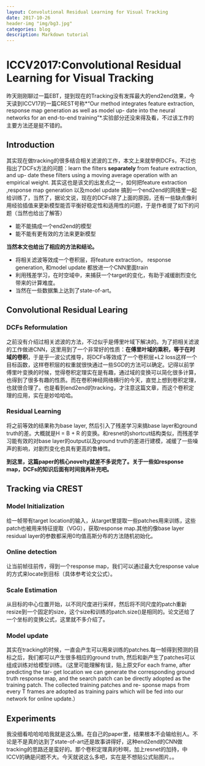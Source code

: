 ```yaml
---
layout: Convolutional Residual Learning for Visual Tracking
date: 2017-10-26
header-img "img/bg3.jpg"
categories: blog
description: Markdown tutorial
---
```


# ICCV2017:Convolutional Residual Learning for Visual Tracking

  昨天刚刚聊过一篇EBT，提到现在的Tracking没有发挥最大的end2end效果，今天读到ICCV17的一篇CREST号称*“Our method integrates feature extraction, response map generation as well as model up- date into the neural networks for an end-to-end training”*.实验部分还没来得及看，不过该工作的主要方法还是挺不错的。

## Introduction

其实现在做tracking的很多结合相关滤波的工作，本文上来就举例DCFs，不过也指出了DCFs方法的问题：learn the filters **separately** from feature extraction, and up- date these filters using a moving average operation with an empirical weight. 其实这也是该文的出发点之一，如何把feature extraction ,response map generation 以及model update 搞到一个end2end的网络里一起给训练了，当然了，据论文说，现在的DCFs除了上面的原因，还有一些缺点像利用经验插值来更新模型能否平衡好稳定性和适用性的问题，于是作者提了如下的问题（当然也给出了解答）

- 能不能搞成一个end2end的模型
- 能不能有更有效的方法来更新模型

**当然本文也给出了相应的方法和结论。**

- 将相关滤波等效成一个卷积层，将feature extraction， response generation, 和model update 都放进一个CNN里面train
- 利用残差学习，在时空域中，来捕获一个target的变化，有助于减缓剧烈变化带来的计算难度。
- 当然在一些数据集上达到了state-of-art。

## Convolutional Residual Learing

### DCFs Reformulation
 之前没有介绍过相关滤波的方法，不过似乎是傅里叶域下解决的。为了把相关滤波的工作做进CNN，这里用到了一个非常好的性质：**在傅里叶域的乘积，等于在时域的卷积**，于是乎一波公式推导，将DCFs等效成了一个卷积层+L2 loss这样一个目标函数，这样卷积层的权重就很快通过一些SGD的方法可以确定。记得以前学傅里叶变换的时候，觉得卷积定理实在是有趣，通过域的变换可以简化很多计算，也得到了很多有趣的性质。而在卷积神经网络横行的今天，直觉上想到卷积定理，也就很合理了。也是看到end2end的tracking，才注意这篇文章，而这个卷积定理的应用，实在是妙哈哈哈。

### Residual Learning

将之前等效的结果称为base layer, 然后引入了残差学习来搞base layer和ground truth的差。大概就是H = B + R 的变换。和resnet的shortcut结构类似，而残差学习能有效的对base layer的output以及ground truth的差进行建模，减缓了一些噪声的影响，对剧烈变化也具有更高的鲁棒性。

**到这里，这篇paper的核心novelty就差不多说完了。关于一些如response map，DCFs的知识后面有时间我再补充吧。**

## Tracking via CREST

### Model Initialization
给一帧带有target location的输入，从target里提取一些patches用来训练，这些patch也被用来特征提取（VGG），获取response map.其他的像base layer residual layer的参数都采用0均值高斯分布的方法随机初始化。
### Online detection
让当前帧往前传，得到一个response map，我们可以通过最大化response value的方式来locate到目标（具体参考论文公式）。
### Scale Estimation
从目标的中心位置开始，以不同尺度进行采样，然后将不同尺度的patch重新resize到一个固定的size，这个size和训练的patch.size()是相同的。论文还给了一个坐标的变换公式，这里就不多介绍了。
### Model update
其实在tracking的时候，一直会产生可以用来训练的patches.每一帧得到预测的目标之后，我们都可以产生很多相应的ground truth, 然后和新产生了patches可以组成训练对给模型训练。（这里可能理解有误，贴上原文For each frame, after predicting the tar- get location we can generate the corresponding ground truth response map, and the search patch can be directly adopted as the training patch. The collected training patches and re- sponse maps from every T frames are adopted as training pairs which will be fed into our network for online update.）

## Experiments
我没细看哈哈哈哈我就是这么懒。在自己的paper里，结果根本不会输给别人。不论是不是真的达到了state-of-art还是故事讲得好，这种end2end的CNN做tracking的思路还是蛮好的。那个卷积定理真的秒啊，加上resnet的加持，中ICCV的确是问题不大。今天就说这么多吧，实在是不想贴公式贴图片。。


